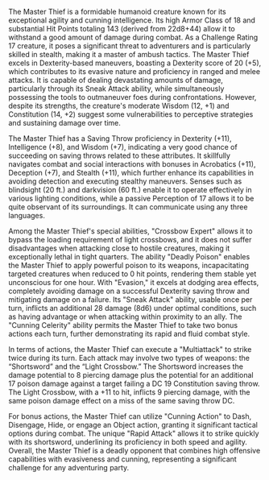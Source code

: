 The Master Thief is a formidable humanoid creature known for its exceptional agility and cunning intelligence. Its high Armor Class of 18 and substantial Hit Points totaling 143 (derived from 22d8+44) allow it to withstand a good amount of damage during combat. As a Challenge Rating 17 creature, it poses a significant threat to adventurers and is particularly skilled in stealth, making it a master of ambush tactics. The Master Thief excels in Dexterity-based maneuvers, boasting a Dexterity score of 20 (+5), which contributes to its evasive nature and proficiency in ranged and melee attacks. It is capable of dealing devastating amounts of damage, particularly through its Sneak Attack ability, while simultaneously possessing the tools to outmaneuver foes during confrontations. However, despite its strengths, the creature's moderate Wisdom (12, +1) and Constitution (14, +2) suggest some vulnerabilities to perceptive strategies and sustaining damage over time.

The Master Thief has a Saving Throw proficiency in Dexterity (+11), Intelligence (+8), and Wisdom (+7), indicating a very good chance of succeeding on saving throws related to these attributes. It skillfully navigates combat and social interactions with bonuses in Acrobatics (+11), Deception (+7), and Stealth (+11), which further enhance its capabilities in avoiding detection and executing stealthy maneuvers. Senses such as blindsight (20 ft.) and darkvision (60 ft.) enable it to operate effectively in various lighting conditions, while a passive Perception of 17 allows it to be quite observant of its surroundings. It can communicate using any three languages.

Among the Master Thief's special abilities, "Crossbow Expert" allows it to bypass the loading requirement of light crossbows, and it does not suffer disadvantages when attacking close to hostile creatures, making it exceptionally lethal in tight quarters. The ability "Deadly Poison" enables the Master Thief to apply powerful poison to its weapons, incapacitating targeted creatures when reduced to 0 hit points, rendering them stable yet unconscious for one hour. With "Evasion," it excels at dodging area effects, completely avoiding damage on a successful Dexterity saving throw and mitigating damage on a failure. Its "Sneak Attack" ability, usable once per turn, inflicts an additional 28 damage (8d6) under optimal conditions, such as having advantage or when attacking within proximity to an ally. The "Cunning Celerity" ability permits the Master Thief to take two bonus actions each turn, further demonstrating its rapid and fluid combat style.

In terms of actions, the Master Thief can execute a "Multiattack" to strike twice during its turn. Each attack may involve two types of weapons: the “Shortsword” and the “Light Crossbow.” The Shortsword increases the damage potential to 8 piercing damage plus the potential for an additional 17 poison damage against a target failing a DC 19 Constitution saving throw. The Light Crossbow, with a +11 to hit, inflicts 9 piercing damage, with the same poison damage effect on a miss of the same saving throw DC. 

For bonus actions, the Master Thief can utilize "Cunning Action" to Dash, Disengage, Hide, or engage an Object action, granting it significant tactical options during combat. The unique "Rapid Attack" allows it to strike quickly with its shortsword, underlining its proficiency in both speed and agility. Overall, the Master Thief is a deadly opponent that combines high offensive capabilities with evasiveness and cunning, representing a significant challenge for any adventuring party.